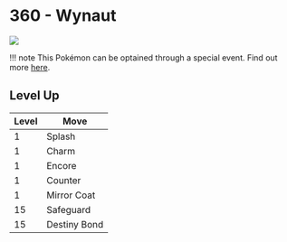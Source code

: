 # 360 - Wynaut
![][360]

!!! note
    This Pokémon can be optained through a special event. Find out more [here](../../../special_events/#baby-pokemon-egg-gift).

## Level Up

Level | Move
---   | ---
  1   | Splash
  1   | Charm
  1   | Encore
  1   | Counter
  1   | Mirror Coat
 15   | Safeguard
 15   | Destiny Bond



[360]: ../img/pokemon/360.png
